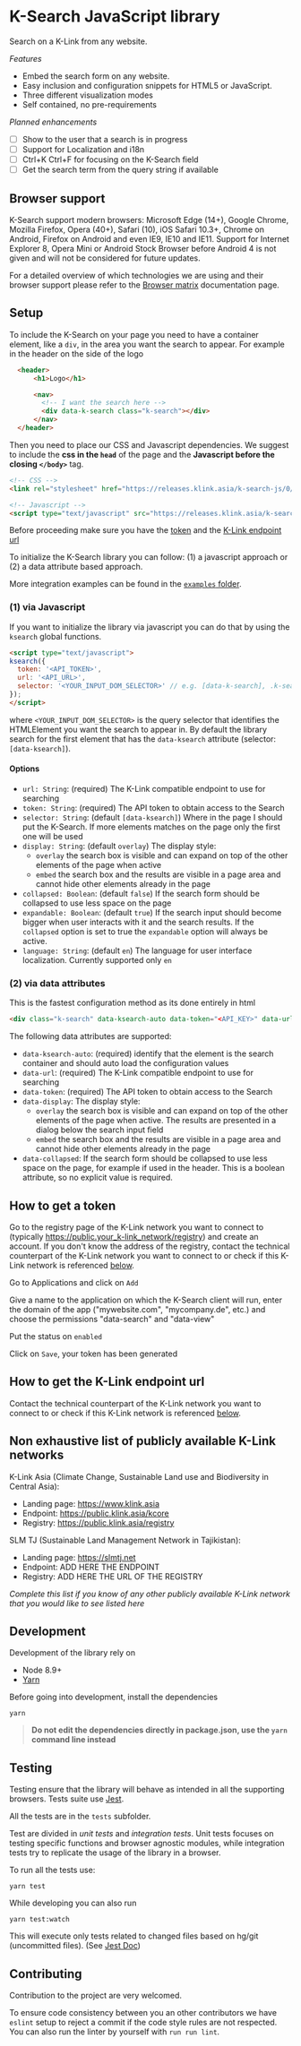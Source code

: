 # K-Search JavaScript library

Search on a K-Link from any website.

_Features_

- Embed the search form on any website.
- Easy inclusion and configuration snippets for HTML5 or JavaScript.
- Three different visualization modes
- Self contained, no pre-requirements

_Planned enhancements_

* [ ] Show to the user that a search is in progress
* [ ] Support for Localization and i18n
* [ ] Ctrl+K Ctrl+F for focusing on the K-Search field
* [ ] Get the search term from the query string if available

## Browser support

K-Search support modern browsers: Microsoft Edge (14+), Google Chrome, Mozilla Firefox,
Opera (40+), Safari (10), iOS Safari 10.3+, Chrome on Android, Firefox on Android and even IE9,
IE10 and IE11. Support for Internet Explorer 8, Opera Mini or Android Stock Browser before Android 4
is not given and will not be considered for future updates.

For a detailed overview of which technologies we are using and their browser support please
refer to the [Browser matrix](./docs/browser-matrix.md) documentation page.

## Setup

To include the K-Search on your page you need to have a container element, like a `div`, in the area you want
the search to appear. For example in the header on the side of the logo

```html
  <header>
      <h1>Logo</h1>

      <nav>
        <!-- I want the search here -->
        <div data-k-search class="k-search"></div>
      </nav>
  </header>
```

Then you need to place our CSS and Javascript dependencies. We suggest to include the **css in the `head`** of the page
and the **Javascript before the closing `</body>`** tag.

```html
<!-- CSS -->
<link rel="stylesheet" href="https://releases.klink.asia/k-search-js/0/k-search.min.css" />

<!-- Javascript -->
<script type="text/javascript" src="https://releases.klink.asia/k-search-js/0/k-search.min.js"></script>
```

Before proceeding make sure you have the [token](#token) and the [K-Link endpoint url](#endpoint)

To initialize the K-Search library you can follow: (1) a javascript approach or (2) a data attribute based approach.

More integration examples can be found in the [`examples` folder](./examples).

### (1) via Javascript

If you want to initialize the library via javascript you can do that by using the `ksearch` global functions.

```html
<script type="text/javascript">
ksearch({
  token: '<API_TOKEN>',
  url: '<API_URL>',
  selector: '<YOUR_INPUT_DOM_SELECTOR>' // e.g. [data-k-search], .k-search, ...
});
</script>
```

where `<YOUR_INPUT_DOM_SELECTOR>` is the query selector that identifies the HTMLElement you want the search to appear in.
By default the library search for the first element that has the `data-ksearch` attribute (selector: `[data-ksearch]`).


#### Options

- `url: String`: (required) The K-Link compatible endpoint to use for searching
- `token: String`: (required) The API token to obtain access to the Search
- `selector: String`: (default `[data-ksearch]`) Where in the page I should put the K-Search.
   If more elements matches on the page only the first one will be used
- `display: String`: (default `overlay`) The display style:
  + `overlay` the search box is visible and can expand on top of the other elements of the page when active
  + `embed` the search box and the results are visible in a page area and cannot hide other elements already in the page
- `collapsed: Boolean`: (default `false`) If the search form should be collapsed to use less space on the page
- `expandable: Boolean`: (default `true`) If the search input should become bigger when user interacts with it and the
   search results. If the `collapsed` option is set to true the `expandable` option will always be active.
- `language: String`: (default `en`) The language for user interface localization. Currently supported only `en`

### (2) via data attributes

This is the fastest configuration method as its done entirely in html

```html
<div class="k-search" data-ksearch-auto data-token="<API_KEY>" data-url="<URL_TO_K-LINK>"></div>
```

The following data attributes are supported:

- `data-ksearch-auto`: (required) identify that the element is the search container and should auto load
   the configuration values
- `data-url`: (required) The K-Link compatible endpoint to use for searching
- `data-token`: (required) The API token to obtain access to the Search
- `data-display`: The display style:
  + `overlay` the search box is visible and can expand on top of the other elements of the page when active. The
   results are presented in a dialog below the search input field
  + `embed` the search box and the results are visible in a page area and cannot hide other elements already in the page
- `data-collapsed`: If the search form should be collapsed to use less space on the page, for example if used in the header.
  This is a boolean attribute, so no explicit value is required.

## <a name = 'token'>How to get a token</a>

Go to the registry page of the K-Link network you want to connect to (typically https://public.your_k-link_network/registry) and create an account. If you don't know the address of the registry, contact the technical counterpart of the K-Link network you want to connect to or check if this K-Link network is referenced [below](#list-k-links).

Go to Applications and click on `Add`

Give a name to the application on which the K-Search client will run, enter the domain of the app ("mywebsite.com", "mycompany.de", etc.) and choose the permissions "data-search" and "data-view"

Put the status on `enabled`

Click on `Save`, your token has been generated

## <a name = 'endpoint'>How to get the K-Link endpoint url</a>

Contact the technical counterpart of the K-Link network you want to connect to or check if this K-Link network is referenced [below](#list-k-links).

## <a name = 'list-k-links'>Non exhaustive list of publicly available K-Link networks</a>

K-Link Asia (Climate Change, Sustainable Land use and Biodiversity in Central Asia):
  + Landing page: https://www.klink.asia
  + Endpoint: https://public.klink.asia/kcore
  + Registry: https://public.klink.asia/registry

SLM TJ (Sustainable Land Management Network in Tajikistan): 
  + Landing page: https://slmtj.net
  + Endpoint: ADD HERE THE ENDPOINT
  + Registry: ADD HERE THE URL OF THE REGISTRY

*Complete this list if you know of any other publicly available K-Link network that you would like to see listed here*

## Development

Development of the library rely on

- Node 8.9+
- [Yarn](https://yarnpkg.com/)

Before going into development, install the dependencies

```
yarn
```

> **Do not edit the dependencies directly in package.json, use the `yarn` command line instead**

## Testing

Testing ensure that the library will behave as intended in all the supporting browsers.
Tests suite use [Jest](https://facebook.github.io/jest/).

All the tests are in the `tests` subfolder.

Test are divided in _unit tests_ and _integration tests_. Unit tests focuses on testing specific functions
and browser agnostic modules, while integration tests try to replicate the usage of the library in a browser.

To run all the tests use:

```
yarn test
```

While developing you can also run

```
yarn test:watch
```

This will execute only tests related to changed files based on hg/git (uncommitted files).
(See [Jest Doc](https://facebook.github.io/jest/docs/cli.html#running-from-the-command-line))

## Contributing

Contribution to the project are very welcomed.

To ensure code consistency between you an other contributors we have `eslint` setup to reject a commit if the code
style rules are not respected. You can also run the linter by yourself with `run run lint`.

